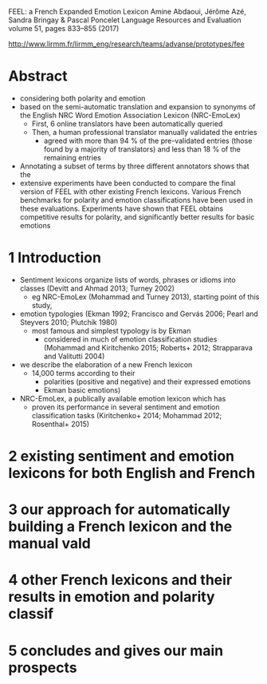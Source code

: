 FEEL: a French Expanded Emotion Lexicon
Amine Abdaoui, Jérôme Azé, Sandra Bringay & Pascal Poncelet
Language Resources and Evaluation volume 51, pages 833–855 (2017)

http://www.lirmm.fr/lirmm_eng/research/teams/advanse/prototypes/fee

# Abstract

* considering both polarity and emotion
* based on the semi-automatic translation and expansion to synonyms of the
  English NRC Word Emotion Association Lexicon (NRC-EmoLex)
  * First, 6 online translators have been automatically queried
  * Then, a human professional translator manually validated the entries
    * agreed with more than 94 % of the pre-validated entries (those found by a
      majority of translators) and less than 18 % of the remaining entries
* Annotating a subset of terms by three different annotators shows that the
* extensive experiments have been conducted to compare the final version of FEEL
  with other existing French lexicons. Various French benchmarks for polarity
  and emotion classifications have been used in these evaluations. Experiments
  have shown that FEEL obtains competitive results for polarity, and
  significantly better results for basic emotions

# 1 Introduction

* Sentiment lexicons organize lists of words, phrases or idioms into classes
  (Devitt and Ahmad 2013; Turney 2002)
  * eg NRC-EmoLex (Mohammad and Turney 2013), starting point of this study,
* emotion typologies (Ekman 1992; Francisco and Gervás 2006;
  Pearl and Steyvers 2010; Plutchik 1980)
  * most famous and simplest typology is by Ekman
    * considered in much of emotion classification studies (Mohammad and
      Kiritchenko 2015; Roberts+ 2012; Strapparava and Valitutti 2004)
* we describe the elaboration of a new French lexicon
  * 14,000 terms according to their
    * polarities (positive and negative) and their expressed emotions
    * Ekman basic emotions)
* NRC-EmoLex, a publically available emotion lexicon which has
  * proven its performance in several sentiment and emotion classification tasks
    (Kiritchenko+  2014; Mohammad 2012; Rosenthal+ 2015)

# 2 existing sentiment and emotion lexicons for both English and French

# 3 our approach for automatically building a French lexicon and the manual vald

# 4  other French lexicons and their results in emotion and polarity classif

# 5 concludes and gives our main prospects
